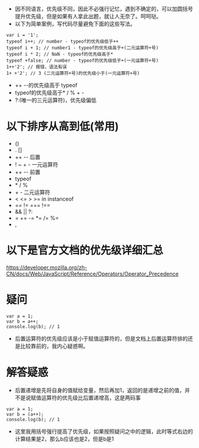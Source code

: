 * 因不同语言，优先级不同，因此不必强行记忆，遇到不确定的，可以加圆括号提升优先级，但是如果有人拿此出题，就让人无奈了。呵呵哒。
* 以下为简单案例，写代码尽量避免下面的这些写法。
```
var i = '1';
typeof i++; // number - typeof的优先级低于++
typeof i + 1; // number1 - typeof的优先级高于+(二元运算符+号)
typeof i * 2; // NaN - typeof的优先级高于*
typeof +false; // number - typeof的优先级低于+(一元运算符+号)
1++'2'; // 报错，语法有误
1+ +'2'; // 3 (二元运算符+号)的优先级小于(一元运算符+号)
```
* ++ --的优先级高于 typeof
* typeof的优先级高于* / % + -
* ?:(唯一的三元运算符)，优先级偏低

# 以下排序从高到低(常用)
* ()
* . []
* ++ -- 后置
* ! ~ + - 一元运算符
* ++ -- 前置
* typeof
* \* / %
* \+ \- 二元运算符
* < <= > >= in instanceof
* == != === !==
* && || ?:
* = += -= *= /= %=
* ,

# 以下是官方文档的优先级详细汇总
https://developer.mozilla.org/zh-CN/docs/Web/JavaScript/Reference/Operators/Operator_Precedence

# 疑问
```
var a = 1;
var b = a++;
console.log(b); // 1
```
* 后置运算符的优先级应该是小于赋值运算符的，但是文档上后置运算符排的还是比较靠前的，我内心疑惑啊。

# 解答疑惑
* 后置递增是先将自身的值赋给变量，然后再加1，返回的是递增之前的值，并不是说赋值运算符的优先级比后置递增高，这是两码事
```
var a = 1;
var b = (a++);
console.log(b); // 1
```
* 这里我用括号强行提高了优先级，如果按照疑问之中的逻辑，此时等式右边的计算结果是2，那么b应该也是2，但是b是1